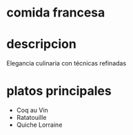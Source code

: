 # comida francesa 

# descripcion 
Elegancia culinaria con técnicas refinadas

# platos principales 
- Coq au Vin 
- Ratatouille 
- Quiche Lorraine